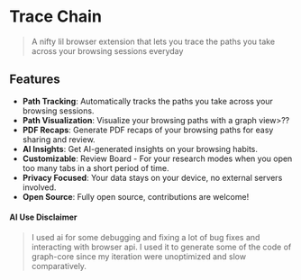# Trace Chain
> A nifty lil browser extension that lets you trace the paths you take across your browsing sessions everyday



## Features 
- **Path Tracking**: Automatically tracks the paths you take across your browsing sessions.
- **Path Visualization**: Visualize your browsing paths with a graph view>??
- **PDF Recaps**: Generate PDF recaps of your browsing paths for easy sharing and review.
- **AI Insights**: Get AI-generated insights on your browsing habits.
- **Customizable**: Review Board - For your research modes when you open too many tabs in a short period of time.
- **Privacy Focused**: Your data stays on your device, no external servers involved.
- **Open Source**: Fully open source, contributions are welcome!

#### AI Use Disclaimer
> I used ai for some debugging and fixing a lot of bug fixes and interacting with browser api. I used it to generate some of the code of graph-core since  my iteration were unoptimized and slow comparatively.